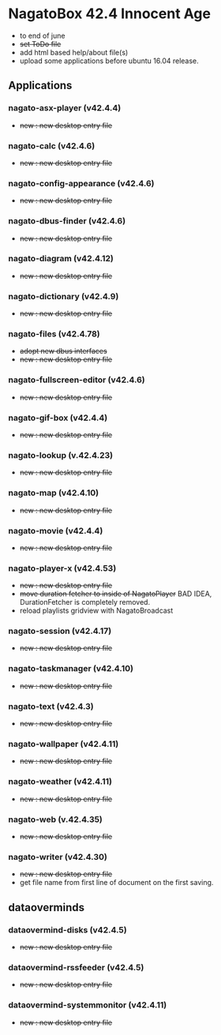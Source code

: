 # NagatoBox 42.4 Innocent Age

+ to end of june
+ ~~set ToDo file~~
+ add html based help/about file(s)
+ upload some applications before ubuntu 16.04 release.

## Applications

### nagato-asx-player (v42.4.4)

+ ~~new : new desktop entry file~~

### nagato-calc (v42.4.6)

+ ~~new : new desktop entry file~~

### nagato-config-appearance (v42.4.6)

+ ~~new : new desktop entry file~~

### nagato-dbus-finder (v42.4.6)

+ ~~new : new desktop entry file~~

### nagato-diagram (v42.4.12)

+ ~~new : new desktop entry file~~

### nagato-dictionary (v42.4.9)

+ ~~new : new desktop entry file~~

### nagato-files (v42.4.78)

+ ~~adopt new dbus interfaces~~
+ ~~new : new desktop entry file~~

### nagato-fullscreen-editor (v42.4.6)

+ ~~new : new desktop entry file~~

### nagato-gif-box (v42.4.4)

+ ~~new : new desktop entry file~~

### nagato-lookup (v.42.4.23)

+ ~~new : new desktop entry file~~

### nagato-map (v42.4.10)

+ ~~new : new desktop entry file~~

### nagato-movie (v42.4.4)

+ ~~new : new desktop entry file~~

###  nagato-player-x (v42.4.53)

+ ~~new : new desktop entry file~~
+ ~~move duration fetcher to inside of NagatoPlayer~~ BAD IDEA, DurationFetcher is completely removed.
+ reload playlists gridview with NagatoBroadcast

### nagato-session (v42.4.17)

+ ~~new : new desktop entry file~~

### nagato-taskmanager (v42.4.10)

+ ~~new : new desktop entry file~~

### nagato-text (v42.4.3)

+ ~~new : new desktop entry file~~

### nagato-wallpaper (v42.4.11)

+ ~~new : new desktop entry file~~

### nagato-weather (v42.4.11)

+ ~~new : new desktop entry file~~

### nagato-web (v.42.4.35)

+ ~~new : new desktop entry file~~

### nagato-writer (v42.4.30)

+ ~~new : new desktop entry file~~
+ get file name from first line of document on the first saving.

## dataoverminds

### dataovermind-disks (v42.4.5)

+ ~~new : new desktop entry file~~

### dataovermind-rssfeeder (v42.4.5)

+ ~~new : new desktop entry file~~

### dataovermind-systemmonitor (v42.4.11)

+ ~~new : new desktop entry file~~
